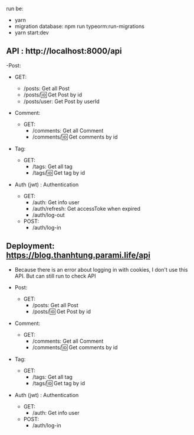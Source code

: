 run be:
- yarn
- migration database: npm run typeorm:run-migrations
- yarn start:dev

## API : http://localhost:8000/api
-Post: 
  - GET: 
    - /posts: Get all Post
    - /posts/:id: Get Post by id
    - /posts/user: Get Post by userId
- Comment:
  - GET:
    - /comments: Get all Comment
    - /comments/:id: Get comments by id

- Tag:
  - GET:
    - /tags: Get all tag
    - /tags/:id: Get tag by id


- Auth (jwt) : Authentication
    - GET:
        - /auth: Get info user
        - /auth/refresh: Get accessToke when expired
        - /auth/log-out
    - POST:
        - /auth/log-in


## Deployment: https://blog.thanhtung.parami.life/api
- Because there is an error about logging in with cookies, I don't use this API. But can still run to check API
- Post:
    - GET:
      - /posts: Get all Post
      - /posts/:id: Get Post by id
      
- Comment:
    - GET:
        - /comments: Get all Comment
        - /comments/:id: Get comments by id

- Tag:
    - GET:
        - /tags: Get all tag
        - /tags/:id: Get tag by id


- Auth (jwt) : Authentication
    - GET:
        - /auth: Get info user
    - POST:
        - /auth/log-in
